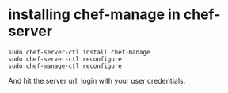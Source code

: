 # installing chef-manage in chef-server

    sudo chef-server-ctl install chef-manage
    sudo chef-server-ctl reconfigure
    sudo chef-manage-ctl reconfigure

And hit the server url, login with your user credentials.